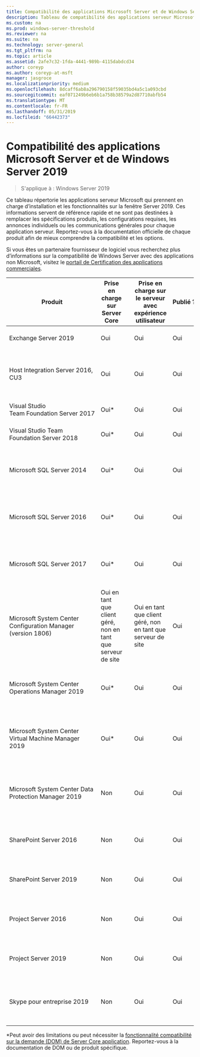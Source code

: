 ```yaml
---
title: Compatibilité des applications Microsoft Server et de Windows Server 2019
description: Tableau de compatibilité des applications serveur Microsoft et Windows Server 2019
ms.custom: na
ms.prod: windows-server-threshold
ms.reviewer: na
ms.suite: na
ms.technology: server-general
ms.tgt_pltfrm: na
ms.topic: article
ms.assetid: 2afe7c32-1fda-4441-989b-4115dabdcd34
author: coreyp
ms.author: coreyp-at-msft
manager: jasgroce
ms.localizationpriority: medium
ms.openlocfilehash: 8dcaff6ab8a296790158f59035bd4a5c1a093cbd
ms.sourcegitcommit: eaf071249b6eb6b1a758b38579a2d87710abfb54
ms.translationtype: MT
ms.contentlocale: fr-FR
ms.lasthandoff: 05/31/2019
ms.locfileid: "66442373"
---
```

# <a name="windows-server-2019-and-microsoft-server-application-compatibility"></a>Compatibilité des applications Microsoft Server et de Windows Server 2019

>S'applique à : Windows Server 2019

Ce tableau répertorie les applications serveur Microsoft qui prennent en charge d’installation et les fonctionnalités sur la fenêtre Server 2019. Ces informations servent de référence rapide et ne sont pas destinées à remplacer les spécifications produits, les configurations requises, les annonces individuels ou les communications générales pour chaque application serveur. Reportez-vous à la documentation officielle de chaque produit afin de mieux comprendre la compatibilité et les options.

Si vous êtes un partenaire fournisseur de logiciel vous recherchez plus d’informations sur la compatibilité de Windows Server avec des applications non Microsoft, visitez le [portail de Certification des applications commerciales](https://commercialappcertification.microsoft.com/).

| **Produit**                                                  | **Prise en charge sur Server Core**             |   | **Prise en charge sur le serveur avec expérience utilisateur** | **Publié ?** |   | **Lien Web de produit**                                                                                                                                                                                                                                                                                                                                                                                                                                                                             |
|--------------------------------------------------------------|------------------------------------------|---|-------------------------------------------------|---------------|---|--------------------------------------------------------------------------------------------------------------------------------------------------------------------------------------------------------------------------------------------------------------------------------------------------------------------------------------------------------------------------------------------------------------------------------------------------------------------------------------------------|
| Exchange Server 2019                                         | Oui                                      |   | Oui                                             | Oui           |   | [Requise pour Exchange Server](https://docs.microsoft.com/Exchange/plan-and-deploy/system-requirements?view=exchserver-2019)                                                                        |
| Host Integration Server 2016, CU3                            | Oui                                      |   | Oui                                             | Oui            |   | [Configuration système requise pour Host Integration Server](https://docs.microsoft.com/host-integration-server/install-and-config-guides/system-requirements)                                                            |
| Visual Studio Team Foundation Server 2017                    | Oui\*                                    |   | Oui                                             | Oui           |   | [Team Foundation Server 2017](https://docs.microsoft.com/tfs/server/requirements?view=vsts)                                                                                                                |
| Visual Studio Team Foundation Server 2018                    | Oui\*                                    |   | Oui                                             | Oui           |   | [Team Foundation Server 2018](https://docs.microsoft.com/tfs/server/requirements?view=vsts)                                                                                                                  |
| Microsoft SQL Server 2014                                    | Oui\*                                    |   | Oui                                             | Oui           |   | [Matérielle et logicielle requise pour l’installation de SQL Server 2014](https://docs.microsoft.com/sql/sql-server/install/hardware-and-software-requirements-for-installing-sql-server?view=sql-server-2014)   |
| Microsoft SQL Server 2016                                    | Oui\*                                    |   | Oui                                             | Oui           |   | [Matérielle et logicielle requise pour l’installation de SQL Server 2016](https://docs.microsoft.com/sql/sql-server/install/hardware-and-software-requirements-for-installing-sql-server?view=sql-server-2016)   |
| Microsoft SQL Server 2017                                    | Oui\*                                    |   | Oui                                             | Oui           |   | [Matérielle et logicielle requise pour l’installation de SQL Server 2017](https://docs.microsoft.com/sql/sql-server/install/hardware-and-software-requirements-for-installing-sql-server?view=sql-server-2017) |
| Microsoft System Center Configuration Manager (version 1806) | Oui en tant que client géré, non en tant que serveur de site |   | Oui en tant que client géré, non en tant que serveur de site        | Oui           |   | [Quelles sont les nouveautés dans la version 1806 de System Center Configuration Manager](https://docs.microsoft.com/sccm/core/plan-design/changes/whats-new-in-version-1806)                                                    |
| Microsoft System Center Operations Manager 2019              | Oui\*                                    |   | Oui                                             | Oui           |   | [Configuration système requise pour System Center Operations Manager](https://docs.microsoft.com/system-center/scom/plan-system-requirements)                                                                                                      |
| Microsoft System Center Virtual Machine Manager 2019         | Oui\*                                    |   | Oui                                             | Oui           |   | [Configuration système requise pour System Center Virtual Machine Manager](https://docs.microsoft.com/system-center/vmm/system-requirements)                                                                                                      |
| Microsoft System Center Data Protection Manager 2019         | Non                                       |   | Oui                                             | Oui           |   | [Préparation de votre environnement pour System Center Data Protection Manager](https://docs.microsoft.com/system-center/dpm/prepare-environment-for-dpm?view=sc-dpm-2019)                                                                                                      |
| SharePoint Server 2016                                       | Non                                       |   | Oui                                             | Oui           |   | [Configuration matérielle et logicielle pour SharePoint Server 2016](https://docs.microsoft.com/SharePoint/install/hardware-and-software-requirements)                                                                |
| SharePoint Server 2019                                       | Non                                       |   | Oui                                             | Oui           |   | [Matérielle et logicielle requise pour SharePoint Server 2019](https://docs.microsoft.com/sharepoint/install/hardware-and-software-requirements-2019)                                                       |
| Project Server 2016                                          | Non                                       |   | Oui                                             | Oui           |   | [Configuration logicielle requise pour Project Server 2016](https://docs.microsoft.com/project/software-requirements-for-project-server-2016)                                                                                |
| Project Server 2019                                          | Non                                       |   | Oui                                             | Oui           |   | [Configuration logicielle requise pour Project Server 2019](https://docs.microsoft.com/project/software-requirements-for-project-server-2019)                                                                          |
| Skype pour entreprise 2019                                      | Non                                       |   | Oui                                             | Oui           |   | [Installez les composants requis pour Skype pour Business Server](https://docs.microsoft.com/skypeforbusiness/deploy/install/install-prerequisites)                                                                          |

\*Peut avoir des limitations ou peut nécessiter la [fonctionnalité compatibilité sur la demande (DOM) de Server Core application](install-fod-19.md).
Reportez-vous à la documentation de DOM ou de produit spécifique.
